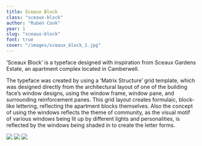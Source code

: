 ```yaml
---
title: Sceaux Block
class: "sceaux-block"
author: "Ruben Cook"
year: 1
slug: "sceaux-block"
font: true
cover: "/images/sceaux_block_1.jpg"
---
```


‘Sceaux Block’ is a typeface designed with inspiration from Sceaux Gardens Estate, an apartment complex located in Camberwell. 

The typeface was created by using a ‘Matrix Structure’ grid template, which was designed directly from the architectural layout of one of the building face’s window designs, using the window frame, window pane, and surrounding reinforcement panes. This grid layout creates formulaic, block-like lettering, reflecting the apartment blocks themselves. Also the concept of using the windows reflects the theme of community, as the visual motif of various windows being lit up by different lights and personalities, is reflected by the windows being shaded in to create the letter forms.

![](/images/sceaux_block_1.jpg)
![](/images/sceaux_block_2.jpg)
![](/images/sceaux_block_3.jpg)
